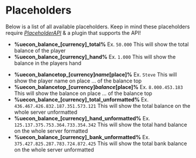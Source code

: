 # Placeholders
Below is a list of all available placeholders. Keep in mind these placeholders require [*PlaceholderAPI*](https://www.spigotmc.org/resources/6245/) & a plugin that supports the API!
<br>

* **%uecon_balance_[currency]_total%** Ex. ``50.000``
  This will show the total balance of the player
* **%uecon_balance_[currency]_hand%** Ex. ``1.000``
  This will show the balance in the players hand
<!--* **%uecon_balance_[currency]_bank%** Ex. ``49.000``
  This will show the balance in the players bank-->
* **%uecon_balancetop_[currency]_name_[place]%** Ex. ``Steve``
  This will show the player name on place ... of the balance top
* **%uecon_balancetop_[currency]_balance_[place]%** Ex. ``8.000.453.183``
  This will show the balance on place ... of the balance top
* **%uecon_balance_[currency]_total_unformatted%** Ex. ``436.467.426.832.187.351.573.121``
  This will show the total balance on the whole server unformatted
* **%uecon_balance_[currency]_hand_unformatted%** Ex. ``125.137.375.753.364.733.354.342``
  This will show the total hand balance on the whole server formatted
* **%uecon_balance_[currency]_bank_unformatted%** Ex. ``375.427.825.287.783.724.872.425``
  This will show the total bank balance on the whole server unformatted
  